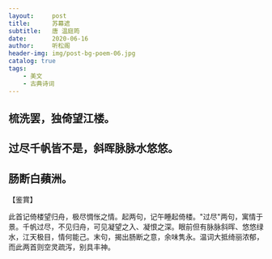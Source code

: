 ```yaml
---
layout:     post
title:      苏幕遮
subtitle:   唐 温庭筠
date:       2020-06-16
author:     听松阁
header-img: img/post-bg-poem-06.jpg
catalog: true
tags:
    - 美文
    - 古典诗词
---
```


## 梳洗罢，独倚望江楼。
## 过尽千帆皆不是，斜晖脉脉水悠悠。
## 肠断白蘋洲。

【鉴賞】

此首记倚楼望归舟，极尽惆怅之情。起两句，记午睡起倚楼。"过尽"两句，寓情于景。千帆过尽，不见归舟，可见凝望之入、凝恨之深。眼前但有脉脉斜晖、悠悠绿水，江天极目，情何能己。末句，揭出肠断之意，余味隽永。温词大抵绮丽浓郁，而此两首则空灵疏泻，别具丰神。


